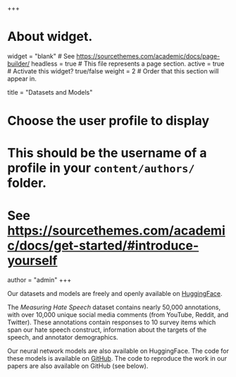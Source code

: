 +++
# About widget.
widget = "blank"  # See https://sourcethemes.com/academic/docs/page-builder/
headless = true  # This file represents a page section.
active = true  # Activate this widget? true/false
weight = 2  # Order that this section will appear in.

title = "Datasets and Models"

# Choose the user profile to display
# This should be the username of a profile in your `content/authors/` folder.
# See https://sourcethemes.com/academic/docs/get-started/#introduce-yourself
author = "admin"
+++

Our datasets and models are freely and openly available on
[HuggingFace](https://huggingface.co/ucberkeley-dlab). 

The *Measuring Hate Speech* dataset contains nearly 50,000 annotations, with
over 10,000 unique social media comments (from YouTube, Reddit, and Twitter).
These annotations contain responses to 10 survey items which span our hate
speech construct, information about the targets of the speech, and annotator
demographics.

Our neural network models are also available on HuggingFace. The code for these
models is available on [GitHub](https://github.com/dlab-projects/hate_measure).
The code to reproduce the work in our papers are also available on GitHub (see
below).
